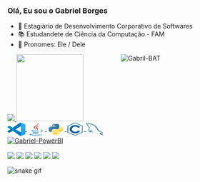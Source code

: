 ### Olá, Eu sou o Gabriel Borges
- 💼 Estagiário de Desenvolvimento Corporativo de Softwares
- 📚 Estudandete de Ciência da Computação - FAM
- 🤵 Pronomes: Ele / Dele

<img align="right" alt="Gabril-BAT" height="250" width="250" src="https://media.discordapp.net/attachments/982084062988607578/1118645281844633640/VtcF.gif?width=375&height=300">
  
<div>
  <a href="https://github.com/Gabriel-Borg">
    <img height="150em" src="https://github-readme-stats.vercel.app/api?username=Gabriel-Borg&theme=github_dark&show_icons=true" />
    <img height="150em" width="150" src="https://github-readme-stats.vercel.app/api/top-langs/?username=Gabriel-Borg&langs_count=16&theme=github_dark" />
</div>

<div style="display: inline_block">
<img align="center" alt="Gabriel-VSCODE" height="30" width="40" src="https://github.com/devicons/devicon/blob/master/icons/vscode/vscode-original.svg">
<img align="center" alt="Gabriel-JaVA" height="30" width="40" src="https://github.com/devicons/devicon/blob/master/icons/java/java-original.svg">
<img align="center" alt="Gabriel-Python" height="30" width="40" src="https://raw.githubusercontent.com/devicons/devicon/master/icons/python/python-original.svg">
<img align="center" alt="Gabriel-C" height="30" width="40" src="https://github.com/devicons/devicon/blob/master/icons/c/c-line.svg">
<img align="center" alt="Gabriel-MySQL" height="30" width="40" src="https://github.com/devicons/devicon/blob/master/icons/mysql/mysql-plain.svg">
<img align="center" alt="Gabriel-PowerBI" height="30" width="40" src="https://github.com/microsoft/PowerBI-Icons/blob/main/SVG/Power-BI.svg">

<div>
       
<div><br>
  <a href="https://www.instagram.com/___bielbg/" target="_blank"><img src="https://img.shields.io/badge/-Instagram-%23E4405F?style=for-the-badge&logo=instagram&logoColor=white" target="_blank"></a>
 	<a href="https://www.twitch.tv/exontec" target="_blank"><img src="https://img.shields.io/badge/Twitch-9146FF?style=for-the-badge&logo=twitch&logoColor=white" target="_blank"></a>
 <a href="https://discord.gg/WVHu8nsg" target="_blank"><img src="https://img.shields.io/badge/Discord-7289DA?style=for-the-badge&logo=discord&logoColor=white" target="_blank"></a> 
 <a href="https://open.spotify.com/user/31rafdj73q2hj2y2g4cedx3b43ia" target="_blank"><img src="https://img.shields.io/badge/Spotify-1ED760?&style=for-the-badge&logo=spotify&logoColor=white" target="_blank"></a> 
  <a href = "mailto:gabrielboorges1@gmail.com"><img src="https://img.shields.io/badge/-Gmail-%23333?style=for-the-badge&logo=gmail&logoColor=white" target="_blank"></a>
  <a href="https://www.linkedin.com/in/gabrielborgeslisboa/" target="_blank"><img src="https://img.shields.io/badge/-LinkedIn-%230077B5?style=for-the-badge&logo=linkedin&logoColor=white" target="_blank"></a> 
</div>
  
  ![snake gif](https://github.com/SEU_USUARIO/SEU_REPOSITORIO/blob/output/github-contribution-grid-snake.svg)
